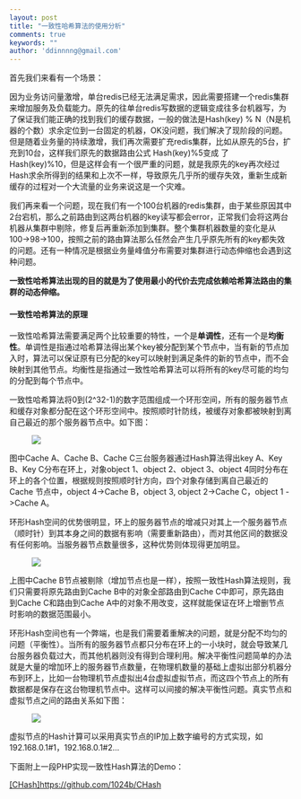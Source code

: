 ```yaml
---
layout: post
title: "一致性哈希算法的使用分析"
comments: true
keywords: ""
author: 'ddinnnng@gmail.com'
---
```


<p>首先我们来看有一个场景： </p>

<p>因为业务访问量激增，单台redis已经无法满足需求，因此需要搭建一个redis集群来增加服务及负载能力。原先的往单台redis写数据的逻辑变成往多台机器写，为了保证我们能正确的找到我们的缓存数据，一般的做法是Hash(key) % N（N是机器的个数）求余定位到一台固定的机器，OK没问题，我们解决了现阶段的问题。但是随着业务量的持续激增，我们再次需要扩充redis集群，比如从原先的5台，扩充到10台，这样我们原先的数据路由公式 Hash(key)%5变成 了 Hash(key)%10，但是这样会有一个很严重的问题，就是我原先的key再次经过Hash求余所得到的结果和上次不一样，导致原先几乎所的缓存失效，重新生成新缓存的过程对一个大流量的业务来说这是一个灾难。 </p>

<p>我们再来看一个问题，现在我们有一个100台机器的redis集群，由于某些原因其中2台宕机，那么之前路由到这两台机器的key读写都会error，正常我们会将这两台机器从集群中剔除，修复后再重新添加到集群。整个集群机器数量的变化是从100-&gt;98-&gt;100，按照之前的路由算法那么任然会产生几乎原先所有的key都失效的问题。还有一种情况是根据业务量峰值分布需要对集群进行动态伸缩也会遇到这种问题。</p>

<p><strong>一致性哈希算法出现的目的就是为了使用最小的代价去完成依赖哈希算法路由的集群的动态伸缩。 </strong></p>

<h4>一致性哈希算法的原理 </h4>

<p>一致性哈希算法需要满足两个比较重要的特性，一个是<strong>单调性</strong>，还有一个是<strong>均衡性</strong>。单调性是指通过哈希算法得出某个key被分配到某个节点中，当有新的节点加入时，算法可以保证原有已分配的key可以映射到满足条件的新的节点中，而不会映射到其他节点。均衡性是指通过一致性哈希算法可以将所有的key尽可能的均匀的分配到每个节点中。 </p>

<p>一致性哈希算法将0到(2^32-1)的数字范围组成一个环形空间，所有的服务器节点和缓存对象都分配在这个环形空间中。按照顺时针防线，被缓存对象都被映射到离自己最近的那个服务器节点中。如下图： </p>

<figure><img src="http://7xp1dj.com1.z0.glb.clouddn.com/hash-1.jpeg"/></figure>

<p>图中Cache A、Cache B、Cache C三台服务器通过Hash算法得出key A、Key B、Key C分布在环上，对象object 1、object 2、object 3、object 4同时分布在环上的各个位置，根据规则按照顺时针方向，四个对象存储到离自己最近的Cache 节点中，object 4-&gt;Cache B，object 3, object 2-&gt;Cache C，object 1 -&gt;Cache A。 </p>

<p>环形Hash空间的优势很明显，环上的服务器节点的增减只对其上一个服务器节点（顺时针）到其本身之间的数据有影响（需要重新路由），而对其他区间的数据没有任何影响。当服务器节点数量很多，这种优势则体现得更加明显。 </p>

<figure><img src="http://7xp1dj.com1.z0.glb.clouddn.com/hash-2.jpeg"/></figure>

<p>上图中Cache B节点被剔除（增加节点也是一样），按照一致性Hash算法规则，我们只需要将原先路由到Cache B中的对象全部路由到Cache C中即可，原先路由到Cache C和路由到Cache A中的对象不用改变，这样就能保证在环上增删节点时影响的数据范围最小。</p>

<p>环形Hash空间也有一个弊端，也是我们需要着重解决的问题，就是分配不均匀的问题（平衡性）。当所有的服务器节点都只分布在环上的一小块时，就会导致某几台服务器负载过大，而其他机器则没有得到合理利用。解决平衡性问题简单的办法就是大量的增加环上的服务器节点数量，在物理机数量的基础上虚拟出部分机器分布到环上，比如一台物理机节点虚拟出4台虚拟虚拟节点，而这四个节点上的所有数据都是保存在这台物理机节点中。这样可以间接的解决平衡性问题。真实节点和虚拟节点之间的路由关系如下图： </p>

<figure><img src="http://7xp1dj.com1.z0.glb.clouddn.com/hash-5.jpeg"/></figure>

<p>虚拟节点的Hash计算可以采用真实节点的IP加上数字编号的方式实现，如192.168.0.1#1，192.168.0.1#2... </p>

<p>下面附上一段PHP实现一致性Hash算法的Demo： </p>

<p><a href="">[CHash]https://github.com/1024b/CHash</a></p>


